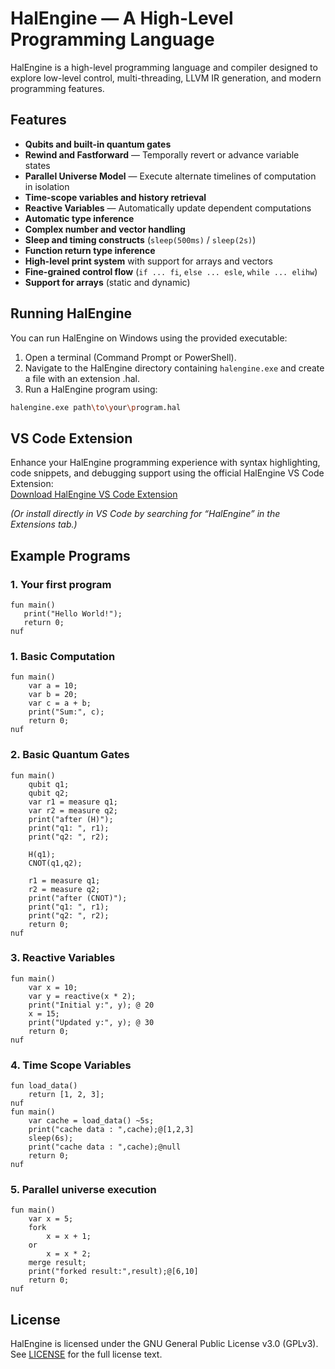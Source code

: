 # HalEngine — A High-Level Programming Language

HalEngine is a high-level programming language and compiler designed to explore low-level control, multi-threading, LLVM IR generation, and modern programming features.

## Features

- **Qubits and built-in quantum gates**
- **Rewind and Fastforward** — Temporally revert or advance variable states
- **Parallel Universe Model** — Execute alternate timelines of computation in isolation
- **Time-scope variables and history retrieval**
- **Reactive Variables** — Automatically update dependent computations
- **Automatic type inference**
- **Complex number and vector handling**
- **Sleep and timing constructs** (`sleep(500ms)` / `sleep(2s)`)
- **Function return type inference**
- **High-level print system** with support for arrays and vectors
- **Fine-grained control flow** (`if ... fi`, `else ... esle`, `while ... elihw`)
- **Support for arrays** (static and dynamic)

## Running HalEngine

You can run HalEngine on Windows using the provided executable:

1. Open a terminal (Command Prompt or PowerShell).
2. Navigate to the HalEngine directory containing `halengine.exe` and create a file with an extension .hal.
3. Run a HalEngine program using:
```bash
halengine.exe path\to\your\program.hal
```
## VS Code Extension

Enhance your HalEngine programming experience with syntax highlighting, code snippets, and debugging support using the official HalEngine VS Code Extension:  
[Download HalEngine VS Code Extension](https://marketplace.visualstudio.com/items?itemName=reshmahegde.halengine)  

*(Or install directly in VS Code by searching for “HalEngine” in the Extensions tab.)*



## Example Programs

### 1. Your first program
```hal
fun main()
   print("Hello World!");
   return 0;
nuf
```

### 1. Basic Computation
```hal
fun main()
    var a = 10;
    var b = 20;
    var c = a + b;
    print("Sum:", c);
    return 0;
nuf
```
### 2. Basic Quantum Gates
```hal
fun main()
    qubit q1;
    qubit q2;
    var r1 = measure q1;
    var r2 = measure q2;
    print("after (H)");
    print("q1: ", r1);
    print("q2: ", r2);

    H(q1);
    CNOT(q1,q2);
    
    r1 = measure q1;
    r2 = measure q2;
    print("after (CNOT)");
    print("q1: ", r1);
    print("q2: ", r2);
    return 0;
nuf
```
### 3. Reactive Variables
```hal
fun main()
    var x = 10;
    var y = reactive(x * 2);
    print("Initial y:", y); @ 20
    x = 15;
    print("Updated y:", y); @ 30
    return 0;
nuf
```
### 4. Time Scope Variables
```hal
fun load_data()
    return [1, 2, 3];
nuf
fun main()
    var cache = load_data() ~5s;
    print("cache data : ",cache);@[1,2,3]
    sleep(6s);
    print("cache data : ",cache);@null
    return 0;
nuf
```
### 5. Parallel universe execution
```hal
fun main()
    var x = 5;
    fork
        x = x + 1;
    or
        x = x * 2;
    merge result;
    print("forked result:",result);@[6,10]
    return 0;
nuf

```

## License

HalEngine is licensed under the GNU General Public License v3.0 (GPLv3).  
See [LICENSE](LICENSE.md) for the full license text.




